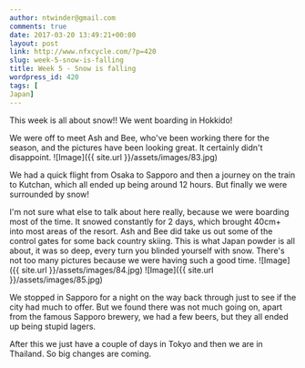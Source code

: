 ```yaml
---
author: ntwinder@gmail.com
comments: true
date: 2017-03-20 13:49:21+00:00
layout: post
link: http://www.nfxcycle.com/?p=420
slug: week-5-snow-is-falling
title: Week 5 - Snow is falling
wordpress_id: 420
tags: [
Japan]
---
```


This week is all about snow!! We went boarding in Hokkido!

We were off to meet Ash and Bee, who've been working there for the season, and the pictures have been looking great. It certainly didn't disappoint.
![Image]({{ site.url }}/assets/images/83.jpg)

We had a quick flight from Osaka to Sapporo and then a journey on the train to Kutchan, which all ended up being around 12 hours.  But finally we were surrounded by snow!

I'm not sure what else to talk about here really, because we were boarding most of the time.  It snowed constantly for 2 days, which brought 40cm+ into most areas of the resort. Ash and Bee did take us out some of the control gates for some back country skiing.  This is what Japan powder is all about, it was so deep, every turn you blinded yourself with snow. There's not too many pictures because we were having such a good time.
![Image]({{ site.url }}/assets/images/84.jpg)
![Image]({{ site.url }}/assets/images/85.jpg)

We stopped in Sapporo for a night on the way back through just to see if the city had much to offer. But we found there was not much going on, apart from the famous Sapporo brewery, we had a few beers, but they all ended up being stupid lagers.

After this we just have a couple of days in Tokyo and then we are in Thailand. So big changes are coming.
